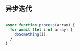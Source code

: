 

## 异步迭代
```js

async function process(array) {
  for await (let i of array) {
    doSomething(i);
  }
}


```